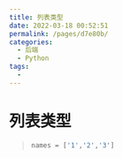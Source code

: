 ```yaml
---
title: 列表类型
date: 2022-03-18 00:52:51
permalink: /pages/d7e80b/
categories:
  - 后端
  - Python
tags:
  - 
---
```

# 列表类型

> ```python
>names = ['1','2','3']
> ```
>



